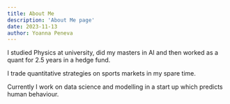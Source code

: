 ```yaml
---
title: About Me
description: 'About Me page'
date: 2023-11-13
author: Yoanna Peneva
---
```


I studied Physics at university, did my masters in AI and then worked as a quant for 2.5 years in a hedge fund.  

I trade quantitative strategies on sports markets in my spare time. 

Currently I work on data science and modelling in a start up which predicts human behaviour. 
